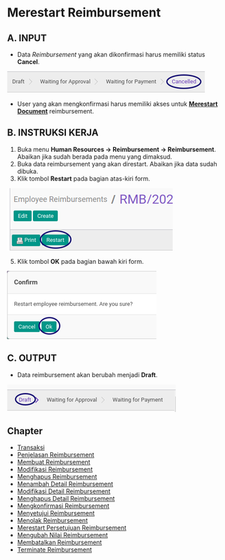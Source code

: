 # Merestart Reimbursement

## A. INPUT

* Data *Reimbursement* yang akan dikonfirmasi harus memiliki status **Cancel**.

![](../../img/reimbursement/status-cancel.png)

* User yang akan mengkonfirmasi harus memiliki akses untuk **[Merestart Document](./penjelasan.md#field-can-restart)** reimbursement.

## B. INSTRUKSI KERJA

1. Buka menu **Human Resources -> Reimbursement -> Reimbursement**. Abaikan jika sudah berada pada menu yang dimaksud.
2. Buka data reimbursement yang akan direstart. Abaikan jika data sudah dibuka.
3. Klik tombol **Restart** pada bagian atas-kiri form.

![](../../img/reimbursement/tombol-restart.png)

5. Klik tombol **OK** pada bagian bawah kiri form.

![](../../img/reimbursement/tombol-restart-ok.png)

## C. OUTPUT

* Data reimbursement akan berubah menjadi **Draft**.

![](../../img/reimbursement/status-draft.png)

## Chapter
- [Transaksi](../../transaksi.md)
- [Penjelasan Reimbursement](./penjelasan.md)
- [Membuat Reimbursement](./membuat.md)
- [Modifikasi Reimbursement](./modifikasi.md)
- [Menghapus Reimbursement](./menghapus.md)
- [Menambah Detail Reimbursement](./membuat-detail.md)
- [Modifikasi Detail Reimbursement](./modifikasi-detail.md)
- [Menghapus Detail Reimbursement](./menghapus-detail.md)
- [Mengkonfirmasi Reimbursement](./mengkonfirmasi.md)
- [Menyetujui Reimbursement](./menyetujui.md)
- [Menolak Reimbursement](./menolak.md)
- [Merestart Persetujuan Reimbursement](./merestart-persetujuan.md)
- [Mengubah Nilai Reimbursement](./mengubah-nilai-reimbursement.md)
- [Membatalkan Reimbursement](./membatalkan.md)
- [Terminate Reimbursement](./terminate.md)
